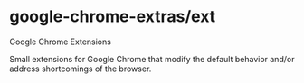 # google-chrome-extras/ext
Google Chrome Extensions

Small extensions for Google Chrome that modify the default behavior and/or
address shortcomings of the browser.
